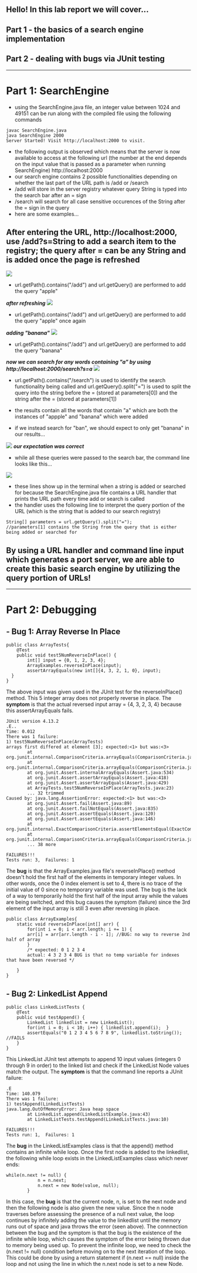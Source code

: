 ## **Hello! In this lab report we will cover...**
## Part 1 - the basics of a search engine implementation
## Part 2 - dealing with bugs via JUnit testing


---

# **Part 1: SearchEngine** 

- using the SearchEngine.java file, an integer value between 1024 and 49151 can be run along with the compiled file using the following commands
```
javac SearchEngine.java
java SearchEngine 2000
Server Started! Visit http://localhost:2000 to visit.
```
- the following output is observed which means that the server is now available to access at the following url (the number at the end depends on the input value that is passed as a parameter when running SearchEngine) http://localhost:2000
- our search engine contains 2 possible functionalities depending on whether the last part of the URL path is /add or /search
- /add will store in the server registry whatever query String is typed into the search bar after an = sign
- /search will search for all case sensitive occurences of the String after the = sign in the query
- here are some examples...

## After entering the URL, http://localhost:2000, use /add?s=String to add a search item to the registry; the query after = can be any String and is added once the page is refreshed
![](addapple.png)
- url.getPath().contains("/add") and url.getQuery() are performed to add the query "apple"


***after refreshing***
![](apple2.png)
- url.getPath().contains("/add") and url.getQuery() are performed to add the query "apple" once again

***adding "banana"***
![](banana.png)
- url.getPath().contains("/add") and url.getQuery() are performed to add the query "banana"

***now we can search for any words containing "a" by using http://localhost:2000/search?s=a***
![](searchresult1.png)
- url.getPath().contains("/search") is used to identify the search functionality being called and url.getQuery().split("=") is used to split the query into the string before the = (stored at parameters[0]) and the string after the = (stored at parameters[1])
- the results contain all the words that contain "a" which are both the instances of "appple" and "banana" which were added

- if we instead search for "ban", we should expect to only get "banana" in our results...

![](search2.png)
***our expectation was correct***

- while all these queries were passed to the search bar, the command line looks like this...

![](commandlinesearches.png)
- these lines show up in the terminal when a string is added or searched for because the SearchEngine.java file contains a URL handler that prints the URL path every time add or search is called
- the handler uses the following line to interpret the query portion of the URL (which is the string that is added to our search registry)
```
String[] parameters = url.getQuery().split("=");
//parameters[1] contains the String from the query that is either being added or searched for
```

## By using a URL handler and command line input which generates a port server, we are able to create this basic search engine by utilizing the query portion of URLs!

___


# **Part 2: Debugging**

## - **Bug 1: Array Reverse In Place**

```
public class ArrayTests{
    @Test
    public void test5NumReverseInPlace() {
        int[] input = {0, 1, 2, 3, 4};
        ArrayExamples.reverseInPlace(input);
        assertArrayEquals(new int[]{4, 3, 2, 1, 0}, input);
  }
}
```
The above input was given used in the JUnit test for the reverseInPlace() method. 
This 5 integer array does not properly reverse in place. The **symptom** is that the actual reversed input array = {4, 3, 2, 3, 4} because this assertArrayEquals fails. 

```
JUnit version 4.13.2
.E..
Time: 0.012
There was 1 failure:
1) test5NumReverseInPlace(ArrayTests)
arrays first differed at element [3]; expected:<1> but was:<3>
        at org.junit.internal.ComparisonCriteria.arrayEquals(ComparisonCriteria.java:78)
        at org.junit.internal.ComparisonCriteria.arrayEquals(ComparisonCriteria.java:28)
        at org.junit.Assert.internalArrayEquals(Assert.java:534)
        at org.junit.Assert.assertArrayEquals(Assert.java:418)
        at org.junit.Assert.assertArrayEquals(Assert.java:429)
        at ArrayTests.test5NumReverseInPlace(ArrayTests.java:23)
        ... 32 trimmed
Caused by: java.lang.AssertionError: expected:<1> but was:<3>
        at org.junit.Assert.fail(Assert.java:89)
        at org.junit.Assert.failNotEquals(Assert.java:835)
        at org.junit.Assert.assertEquals(Assert.java:120)
        at org.junit.Assert.assertEquals(Assert.java:146)
        at org.junit.internal.ExactComparisonCriteria.assertElementsEqual(ExactComparisonCriteria.java:8)
        at org.junit.internal.ComparisonCriteria.arrayEquals(ComparisonCriteria.java:76)
        ... 38 more

FAILURES!!!
Tests run: 3,  Failures: 1
```

The **bug** is that the ArrayExamples.java file's reverseInPlace() method doesn't hold the first half of the elements in temporary integer values. In other words, once the 0 index element is set to 4, there is no trace of the initial value of 0 since no temporary variable was used. The bug is the lack of a way to temporarily hold the first half of the input array while the values are being switched, and this bug causes the symptom (failure) since the 3rd element of the input array is still 3 even after reversing in place. 

```
public class ArrayExamples{
    static void reverseInPlace(int[] arr) {
        for(int i = 0; i < arr.length; i += 1) {
        arr[i] = arr[arr.length - i - 1]; //BUG: no way to reverse 2nd half of array
        }
        /* expected: 0 1 2 3 4
        actual: 4 3 2 3 4 BUG is that no temp variable for indexes that have been reversed */

    }
}  
```


## - **Bug 2: LinkedList Append**

```
public class LinkedListTests {
    @Test
    public void testAppend() {
        LinkedList linkedlist = new LinkedList();
        for(int i = 0; i < 10; i++) { linkedlist.append(i);  }
        assertEquals("0 1 2 3 4 5 6 7 8 9", linkedlist.toString()); //FAILS
    }
}
```
This LinkedList JUnit test attempts to append 10 input values (integers 0 through 9 in order) to the linked list and check if the LinkedList Node values match the output. The **symptom** is that the command line reports a JUnit failure: 
```
.E
Time: 140.079
There was 1 failure:
1) testAppend(LinkedListTests)
java.lang.OutOfMemoryError: Java heap space
        at LinkedList.append(LinkedListExample.java:43)
        at LinkedListTests.testAppend(LinkedListTests.java:10)

FAILURES!!!
Tests run: 1,  Failures: 1
```
The **bug** in the LinkedListExamples class is that the append() method contains an infinite while loop. Once the first node is added to the linkedlist, the following while loop exists in the LinkedListExamples class which never ends:
```
while(n.next != null) {
            n = n.next;
            n.next = new Node(value, null);
        }
```
In this case, the **bug** is that the current node, n, is set to the next node and then the following node is also given the new value. Since the n node traverses before assessing the presence of a null next value, the loop continues by infinitely adding the value to the linkedlist until the memory runs out of space and java throws the error (seen above). The connnection between the bug and the symptom is that the bug is the existence of the infinite while loop, which causes the symptom of the error being thrown due to memory being used up. To prevent the infinite loop, we need to check the (n.next != null) condition before moving on to the next iteration of the loop. This could be done by using a return statement if (n.next == null) inside the loop and not using the line in which the n.next node is set to a new Node.

